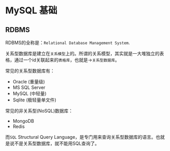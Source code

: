 # MySQL 基础


## RDBMS

RDBMS的全称是：`Relational Database Management System`.

关系型数据库是建立在`关系模型`上的。所谓的关系模型，其实就是一大堆独立的表格，通过一个id关联起来的`表格库`，也就是->`关系型数据库`。

常见的关系型数据库有：
- Oracle (重量级)
- MS SQL Server
- MySQL (中轻量)
- Sqlite (极轻量单文件)

常见的非关系型(NoSQL)数据库：
- MongoDB
- Redis


而`SQL` Structural Query Language，是专门用来查询关系型数据库的语言。也就是说不是关系型数据库，就不能用SQL查询了。